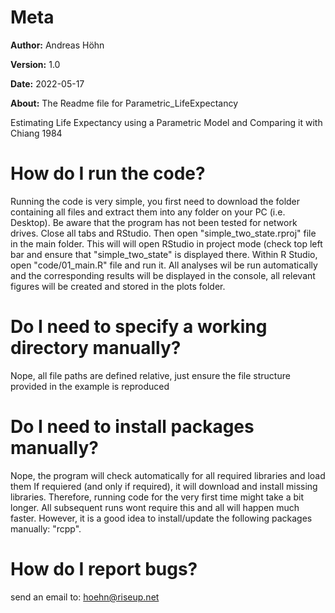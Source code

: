 # Meta

**Author:** Andreas Höhn

**Version:** 1.0

**Date:**  2022-05-17

**About:** The Readme file for Parametric_LifeExpectancy

Estimating Life Expectancy using a Parametric Model and Comparing it with Chiang 1984

# How do I run the code? 
Running the code is very simple, you first need to download the folder 
containing all files and extract them into any folder on your PC (i.e. Desktop). 
Be aware that the program has not been tested for network drives. Close all 
tabs and RStudio. Then open "simple_two_state.rproj" file in the main folder. 
This will will open RStudio in project mode (check top left bar and ensure that 
"simple_two_state" is displayed there. Within R Studio, open "code/01_main.R" 
file and run it. All analyses wil be run automatically and the corresponding 
results will be displayed in the console, all relevant figures will be created 
and stored in the plots folder.

# Do I need to specify a working directory manually?
Nope, all file paths are defined relative, just ensure the file structure 
provided in the example is reproduced 

# Do I need to install packages manually?
Nope, the program will check automatically for all required libraries and load 
them If requiered (and only if required), it will download and install missing 
libraries. Therefore, running code for the very first time might take a bit longer. 
All subsequent runs wont require this and all will happen much faster. However, 
it is a good idea to install/update the following packages manually: "rcpp".

# How do I report bugs?
send an email to: hoehn@riseup.net 
